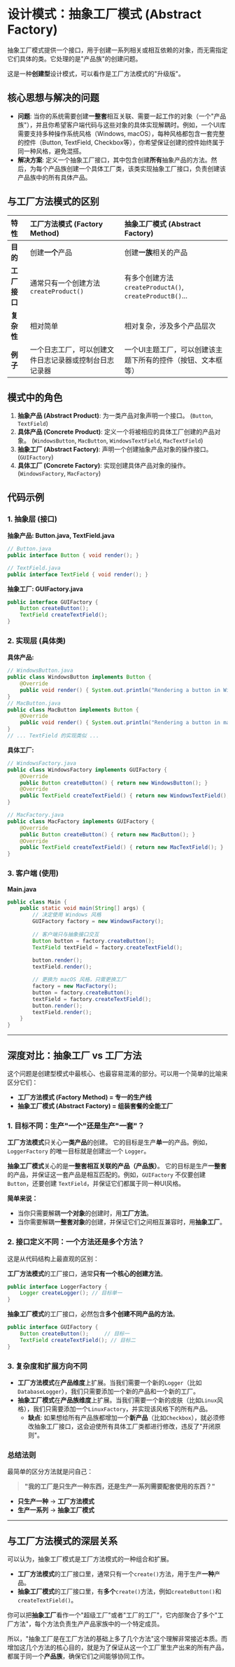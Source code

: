 # 设计模式：抽象工厂模式 (Abstract Factory)

抽象工厂模式提供一个接口，用于创建一系列相关或相互依赖的对象，而无需指定它们具体的类。它处理的是"产品族"的创建问题。

这是一种**创建型**设计模式，可以看作是工厂方法模式的"升级版"。

## 核心思想与解决的问题

*   **问题**: 当你的系统需要创建**一整套**相互关联、需要一起工作的对象（一个"产品族"），并且你希望客户端代码与这些对象的具体实现解耦时。例如，一个UI库需要支持多种操作系统风格（Windows, macOS），每种风格都包含一套完整的控件（Button, TextField, Checkbox等），你希望保证创建的控件始终属于同一种风格，避免混搭。
*   **解决方案**: 定义一个抽象工厂接口，其中包含创建**所有**抽象产品的方法。然后，为每个产品族创建一个具体工厂类，该类实现抽象工厂接口，负责创建该产品族中的所有具体产品。

## 与工厂方法模式的区别

| 特性 | 工厂方法模式 (Factory Method) | 抽象工厂模式 (Abstract Factory) |
| :--- | :--- | :--- |
| **目的** | 创建**一个**产品 | 创建**一族**相关的产品 |
| **工厂接口**| 通常只有一个创建方法 `createProduct()` | 有多个创建方法 `createProductA()`, `createProductB()`... |
| **复杂性** | 相对简单 | 相对复杂，涉及多个产品层次 |
| **例子** | 一个日志工厂，可以创建文件日志记录器或控制台日志记录器 | 一个UI主题工厂，可以创建该主题下所有的控件（按钮、文本框等）|

## 模式中的角色

1.  **抽象产品 (Abstract Product)**: 为一类产品对象声明一个接口。 (`Button`, `TextField`)
2.  **具体产品 (Concrete Product)**: 定义一个将被相应的具体工厂创建的产品对象。 (`WindowsButton`, `MacButton`, `WindowsTextField`, `MacTextField`)
3.  **抽象工厂 (Abstract Factory)**: 声明一个创建抽象产品对象的操作接口。 (`GUIFactory`)
4.  **具体工厂 (Concrete Factory)**: 实现创建具体产品对象的操作。 (`WindowsFactory`, `MacFactory`)

## 代码示例

### 1. 抽象层 (接口)

**抽象产品: Button.java, TextField.java**
```java
// Button.java
public interface Button { void render(); }

// TextField.java
public interface TextField { void render(); }
```

**抽象工厂: GUIFactory.java**
```java
public interface GUIFactory {
    Button createButton();
    TextField createTextField();
}
```

### 2. 实现层 (具体类)

**具体产品:**
```java
// WindowsButton.java
public class WindowsButton implements Button {
    @Override
    public void render() { System.out.println("Rendering a button in Windows style."); }
}
// MacButton.java
public class MacButton implements Button {
    @Override
    public void render() { System.out.println("Rendering a button in macOS style."); }
}
// ... TextField 的实现类似 ...
```

**具体工厂:**
```java
// WindowsFactory.java
public class WindowsFactory implements GUIFactory {
    @Override
    public Button createButton() { return new WindowsButton(); }
    @Override
    public TextField createTextField() { return new WindowsTextField(); }
}

// MacFactory.java
public class MacFactory implements GUIFactory {
    @Override
    public Button createButton() { return new MacButton(); }
    @Override
    public TextField createTextField() { return new MacTextField(); }
}
```

### 3. 客户端 (使用)

**Main.java**
```java
public class Main {
    public static void main(String[] args) {
        // 决定使用 Windows 风格
        GUIFactory factory = new WindowsFactory();
        
        // 客户端只与抽象接口交互
        Button button = factory.createButton();
        TextField textField = factory.createTextField();
        
        button.render();
        textField.render();

        // 更换为 macOS 风格，只需更换工厂
        factory = new MacFactory();
        button = factory.createButton();
        textField = factory.createTextField();
        button.render();
        textField.render();
    }
}
```

---

## 深度对比：抽象工厂 vs 工厂方法

这个问题是创建型模式中最核心、也最容易混淆的部分。可以用一个简单的比喻来区分它们：

*   **工厂方法模式 (Factory Method) = 专一的生产线**
*   **抽象工厂模式 (Abstract Factory) = 组装套餐的全能工厂**

### 1. 目标不同：生产"一个"还是生产"一套"？

**工厂方法模式**只关心**一类产品**的创建。
它的目标是生产**单一**的产品。例如，`LoggerFactory` 的唯一目标就是创建出一个 `Logger`。

**抽象工厂模式**关心的是**一整套相互关联的产品（产品族）**。
它的目标是生产**一整套**的产品，并保证这一套产品是相互匹配的。例如，`GUIFactory` 不仅要创建 `Button`，还要创建 `TextField`，并保证它们都属于同一种UI风格。

**简单来说：**
*   当你只需要解耦**一个对象**的创建时，用**工厂方法**。
*   当你需要解耦**一整套对象**的创建，并保证它们之间相互兼容时，用**抽象工厂**。

### 2. 接口定义不同：一个方法还是多个方法？

这是从代码结构上最直观的区别：

**工厂方法模式**的工厂接口，通常**只有一个核心的创建方法**。
```java
public interface LoggerFactory {
    Logger createLogger(); // 目标单一
}
```

**抽象工厂模式**的工厂接口，必然包含**多个创建不同产品的方法**。
```java
public interface GUIFactory {
    Button createButton();     // 目标一
    TextField createTextField(); // 目标二
}
```

### 3. 复杂度和扩展方向不同

*   **工厂方法模式**在**产品维度**上扩展。当我们需要一个新的`Logger`（比如`DatabaseLogger`），我们只需要添加一个新的产品和一个新的工厂。
*   **抽象工厂模式**在**产品族维度**上扩展。当我们需要一个新的皮肤（比如`Linux`风格），我们只需要添加一个`LinuxFactory`，并实现该风格下的所有产品。
    *   **缺点**: 如果想给所有产品族都增加一个**新产品**（比如`Checkbox`），就必须修改抽象工厂接口，这会迫使所有具体工厂类都进行修改，违反了"开闭原则"。

### 总结法则

最简单的区分方法就是问自己：

> **"我的工厂是只生产一种东西，还是生产一系列需要配套使用的东西？"**

*   **只生产一种** -> **工厂方法模式**
*   **生产一系列** -> **抽象工厂模式**

---

## 与工厂方法模式的深层关系

可以认为，抽象工厂模式是工厂方法模式的一种组合和扩展。

*   **工厂方法模式**的工厂接口里，通常只有一个`create()`方法，用于生产**一种**产品。
*   **抽象工厂模式**的工厂接口里，有**多个**`create()`方法，例如`createButton()`和`createTextField()`。

你可以把**抽象工厂**看作一个"超级工厂"或者"工厂的工厂"，它内部聚合了多个"工厂方法"，每个方法负责生产产品家族中的一个特定成员。

所以，"抽象工厂是在工厂方法的基础上多了几个方法"这个理解非常接近本质。而增加这几个方法的核心目的，就是为了保证从这一个工厂里生产出来的所有产品，都属于同一个**产品族**，确保它们之间能够协同工作。 